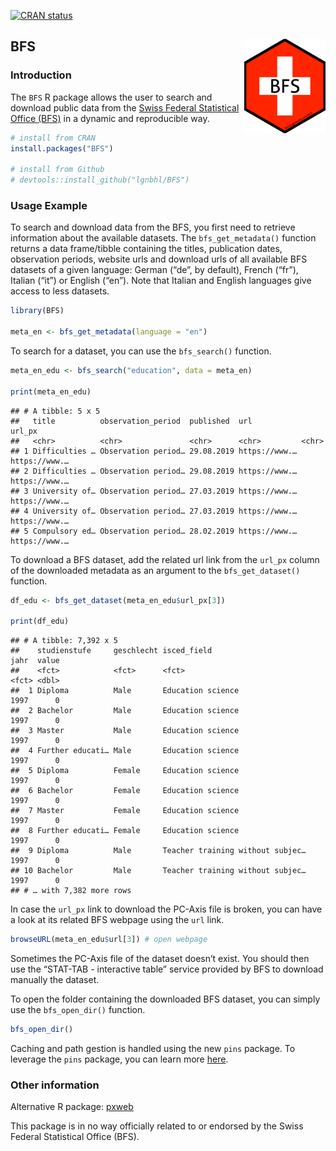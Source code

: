 <!-- badges: start -->
[![CRAN
status](https://www.r-pkg.org/badges/version/BFS)](https://CRAN.R-project.org/package=BFS)
<!-- badges: end -->

BFS <img src="man/figures/logo.png" align="right" />
----------------------------------------------------

### Introduction

The `BFS` R package allows the user to search and download public data
from the
<a href="https://www.bfs.admin.ch/bfs/en/home.html" target="_blank">Swiss Federal Statistical Office (BFS)</a>
in a dynamic and reproducible way.

``` r
# install from CRAN
install.packages("BFS")

# install from Github
# devtools::install_github("lgnbhl/BFS")
```

### Usage Example

To search and download data from the BFS, you first need to retrieve
information about the available datasets. The `bfs_get_metadata()`
function returns a data frame/tibble containing the titles, publication
dates, observation periods, website urls and download urls of all
available BFS datasets of a given language: German (“de”, by default),
French (“fr”), Italian (“it”) or English (“en”). Note that Italian and
English languages give access to less datasets.

``` r
library(BFS)

meta_en <- bfs_get_metadata(language = "en")
```

To search for a dataset, you can use the `bfs_search()` function.

``` r
meta_en_edu <- bfs_search("education", data = meta_en)

print(meta_en_edu)
```

    ## # A tibble: 5 x 5
    ##   title          observation_period  published  url           url_px       
    ##   <chr>          <chr>               <chr>      <chr>         <chr>        
    ## 1 Difficulties … Observation period… 29.08.2019 https://www.… https://www.…
    ## 2 Difficulties … Observation period… 29.08.2019 https://www.… https://www.…
    ## 3 University of… Observation period… 27.03.2019 https://www.… https://www.…
    ## 4 University of… Observation period… 27.03.2019 https://www.… https://www.…
    ## 5 Compulsory ed… Observation period… 28.02.2019 https://www.… https://www.…

To download a BFS dataset, add the related url link from the `url_px`
column of the downloaded metadata as an argument to the
`bfs_get_dataset()` function.

``` r
df_edu <- bfs_get_dataset(meta_en_edu$url_px[3])

print(df_edu)
```

    ## # A tibble: 7,392 x 5
    ##    studienstufe     geschlecht isced_field                      jahr  value
    ##    <fct>            <fct>      <fct>                            <fct> <dbl>
    ##  1 Diploma          Male       Education science                1997      0
    ##  2 Bachelor         Male       Education science                1997      0
    ##  3 Master           Male       Education science                1997      0
    ##  4 Further educati… Male       Education science                1997      0
    ##  5 Diploma          Female     Education science                1997      0
    ##  6 Bachelor         Female     Education science                1997      0
    ##  7 Master           Female     Education science                1997      0
    ##  8 Further educati… Female     Education science                1997      0
    ##  9 Diploma          Male       Teacher training without subjec… 1997      0
    ## 10 Bachelor         Male       Teacher training without subjec… 1997      0
    ## # … with 7,382 more rows

In case the `url_px` link to download the PC-Axis file is broken, you
can have a look at its related BFS webpage using the `url` link.

``` r
browseURL(meta_en_edu$url[3]) # open webpage
```

Sometimes the PC-Axis file of the dataset doesn’t exist. You should then
use the “STAT-TAB - interactive table” service provided by BFS to
download manually the dataset.

To open the folder containing the downloaded BFS dataset, you can simply
use the `bfs_open_dir()` function.

``` r
bfs_open_dir()
```

Caching and path gestion is handled using the new `pins` package. To
leverage the `pins` package, you can learn more
<a href="https://rstudio.github.io/pins/" target="_blank">here</a>.

### Other information

Alternative R package:
<a href="https://github.com/rOpenGov/pxweb" target="_blank">pxweb</a>

This package is in no way officially related to or endorsed by the Swiss
Federal Statistical Office (BFS).
